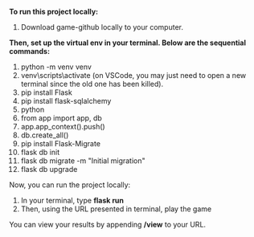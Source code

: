 **To run this project locally:**

1. Download game-github locally to your computer.

**Then, set up the virtual env in your terminal. Below are the sequential commands:**
1. python -m venv venv
2. venv\scripts\activate (on VSCode, you may just need to open a new terminal since the old one has been killed).
3. pip install Flask
4. pip install flask-sqlalchemy
5. python
6. from app import app, db
7. app.app_context().push()
8. db.create_all()
9. pip install Flask-Migrate
10. flask db init
11. flask db migrate -m "Initial migration"
12. flask db upgrade

Now, you can run the project locally:
1. In your terminal, type **flask run**
2. Then, using the URL presented in terminal, play the game

You can view your results by appending **/view** to your URL.
